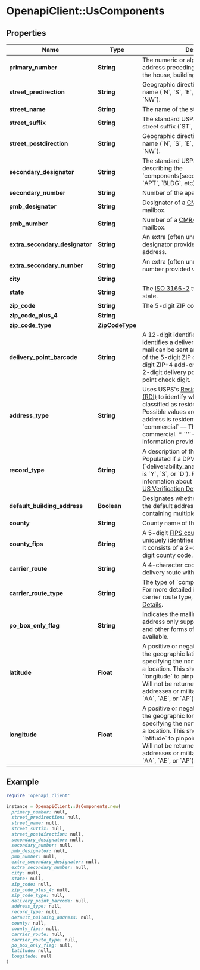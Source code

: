 # OpenapiClient::UsComponents

## Properties

| Name | Type | Description | Notes |
| ---- | ---- | ----------- | ----- |
| **primary_number** | **String** | The numeric or alphanumeric part of an address preceding the street name. Often the house, building, or PO Box number. |  |
| **street_predirection** | **String** | Geographic direction preceding a street name (&#x60;N&#x60;, &#x60;S&#x60;, &#x60;E&#x60;, &#x60;W&#x60;, &#x60;NE&#x60;, &#x60;SW&#x60;, &#x60;SE&#x60;, &#x60;NW&#x60;).  |  |
| **street_name** | **String** | The name of the street. |  |
| **street_suffix** | **String** | The standard USPS abbreviation for the street suffix (&#x60;ST&#x60;, &#x60;AVE&#x60;, &#x60;BLVD&#x60;, etc).  |  |
| **street_postdirection** | **String** | Geographic direction following a street name (&#x60;N&#x60;, &#x60;S&#x60;, &#x60;E&#x60;, &#x60;W&#x60;, &#x60;NE&#x60;, &#x60;SW&#x60;, &#x60;SE&#x60;, &#x60;NW&#x60;).  |  |
| **secondary_designator** | **String** | The standard USPS abbreviation describing the &#x60;components[secondary_number]&#x60; (&#x60;STE&#x60;, &#x60;APT&#x60;, &#x60;BLDG&#x60;, etc).  |  |
| **secondary_number** | **String** | Number of the apartment/unit/etc.  |  |
| **pmb_designator** | **String** | Designator of a [CMRA-authorized](https://en.wikipedia.org/wiki/Commercial_mail_receiving_agency) private mailbox.  |  |
| **pmb_number** | **String** | Number of a [CMRA-authorized](https://en.wikipedia.org/wiki/Commercial_mail_receiving_agency) private mailbox.  |  |
| **extra_secondary_designator** | **String** | An extra (often unnecessary) secondary designator provided with the input address.  |  |
| **extra_secondary_number** | **String** | An extra (often unnecessary) secondary number provided with the input address.  |  |
| **city** | **String** |  |  |
| **state** | **String** | The [ISO 3166-2](https://en.wikipedia.org/wiki/ISO_3166-2) two letter code for the state.  |  |
| **zip_code** | **String** | The 5-digit ZIP code |  |
| **zip_code_plus_4** | **String** |  |  |
| **zip_code_type** | [**ZipCodeType**](ZipCodeType.md) |  |  |
| **delivery_point_barcode** | **String** | A 12-digit identifier that uniquely identifies a delivery point (location where mail can be sent and received). It consists of the 5-digit ZIP code (&#x60;zip_code&#x60;), 4-digit ZIP+4 add-on (&#x60;zip_code_plus_4&#x60;), 2-digit delivery point, and 1-digit delivery point check digit.  |  |
| **address_type** | **String** | Uses USPS&#39;s [Residential Delivery Indicator (RDI)](https://www.usps.com/nationalpremieraccounts/rdi.htm) to identify whether an address is classified as residential or business. Possible values are: * &#x60;residential&#x60; –– The address is residential or a PO Box. * &#x60;commercial&#x60; –– The address is commercial. * &#x60;&#39;&#39;&#x60; –– Not enough information provided to be determined.  |  |
| **record_type** | **String** | A description of the type of address. Populated if a DPV match is made (&#x60;deliverability_analysis[dpv_confirmation]&#x60; is &#x60;Y&#x60;, &#x60;S&#x60;, or &#x60;D&#x60;). For more detailed information about each record type, see [US Verification Details](#tag/US-Verification-Types).  |  |
| **default_building_address** | **Boolean** | Designates whether or not the address is the default address for a building containing multiple delivery points.  |  |
| **county** | **String** | County name of the address city. |  |
| **county_fips** | **String** | A 5-digit [FIPS county code](https://en.wikipedia.org/wiki/FIPS_county_code) which uniquely identifies &#x60;components[county]&#x60;. It consists of a 2-digit state code and a 3-digit county code.  |  |
| **carrier_route** | **String** | A 4-character code assigned to a mail delivery route within a ZIP code.  |  |
| **carrier_route_type** | **String** | The type of &#x60;components[carrier_route]&#x60;. For more detailed information about each carrier route type, see [US Verification Details](#tag/US-Verification-Types).  |  |
| **po_box_only_flag** | **String** | Indicates the mailing facility for an address only supports PO Box deliveries and other forms of mail delivery are not available.  |  |
| **latitude** | **Float** | A positive or negative decimal indicating the geographic latitude of the address, specifying the north-to-south position of a location. This should be used with &#x60;longitude&#x60; to pinpoint locations on a map. Will not be returned for undeliverable addresses or military addresses (state is &#x60;AA&#x60;, &#x60;AE&#x60;, or &#x60;AP&#x60;).  | [optional] |
| **longitude** | **Float** | A positive or negative decimal indicating the geographic longitude of the address, specifying the north-to-south position of a location. This should be used with &#x60;latitude&#x60; to pinpoint locations on a map. Will not be returned for undeliverable addresses or military addresses (state is &#x60;AA&#x60;, &#x60;AE&#x60;, or &#x60;AP&#x60;).  | [optional] |

## Example

```ruby
require 'openapi_client'

instance = OpenapiClient::UsComponents.new(
  primary_number: null,
  street_predirection: null,
  street_name: null,
  street_suffix: null,
  street_postdirection: null,
  secondary_designator: null,
  secondary_number: null,
  pmb_designator: null,
  pmb_number: null,
  extra_secondary_designator: null,
  extra_secondary_number: null,
  city: null,
  state: null,
  zip_code: null,
  zip_code_plus_4: null,
  zip_code_type: null,
  delivery_point_barcode: null,
  address_type: null,
  record_type: null,
  default_building_address: null,
  county: null,
  county_fips: null,
  carrier_route: null,
  carrier_route_type: null,
  po_box_only_flag: null,
  latitude: null,
  longitude: null
)
```

